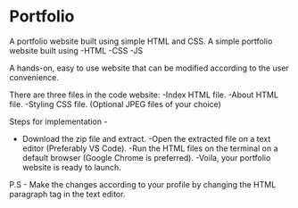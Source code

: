 # Portfolio
A portfolio website built using simple HTML and CSS.
A simple portfolio website built using 
  -HTML
  -CSS
  -JS
 
 A hands-on, easy to use website that can be modified according to the user convenience.
 
 There are three files in the code website:
 -Index HTML file.
 -About HTML file.
 -Styling CSS file.
 (Optional JPEG files of your choice)
 
 Steps for implementation - 
 - Download the zip file and extract.
 -Open the extracted file on a text editor (Preferably VS Code).
 -Run the HTML files on the terminal on a default browser (Google Chrome is preferred).
 -Voila, your portfolio website is ready to launch.
  
  P.S - Make the changes according to your profile by changing the HTML paragraph tag in the text editor.
 
